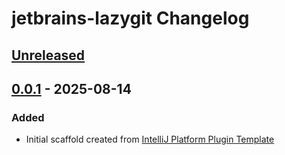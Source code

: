 <!-- Keep a Changelog guide -> https://keepachangelog.com -->

# jetbrains-lazygit Changelog

## [Unreleased]

## [0.0.1] - 2025-08-14

### Added

- Initial scaffold created from [IntelliJ Platform Plugin Template](https://github.com/JetBrains/intellij-platform-plugin-template)

[Unreleased]: https://github.com/mym0404/jetbrains-lazygit/compare/v0.0.1...HEAD
[0.0.1]: https://github.com/mym0404/jetbrains-lazygit/commits/v0.0.1
